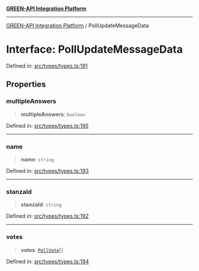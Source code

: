 [**GREEN-API Integration Platform**](../README.md)

***

[GREEN-API Integration Platform](../globals.md) / PollUpdateMessageData

# Interface: PollUpdateMessageData

Defined in: [src/types/types.ts:191](https://github.com/green-api/greenapi-integration/blob/26b7312501b16e05fb46a2946b8bfa77b8bc003e/src/types/types.ts#L191)

## Properties

### multipleAnswers

> **multipleAnswers**: `boolean`

Defined in: [src/types/types.ts:195](https://github.com/green-api/greenapi-integration/blob/26b7312501b16e05fb46a2946b8bfa77b8bc003e/src/types/types.ts#L195)

***

### name

> **name**: `string`

Defined in: [src/types/types.ts:193](https://github.com/green-api/greenapi-integration/blob/26b7312501b16e05fb46a2946b8bfa77b8bc003e/src/types/types.ts#L193)

***

### stanzaId

> **stanzaId**: `string`

Defined in: [src/types/types.ts:192](https://github.com/green-api/greenapi-integration/blob/26b7312501b16e05fb46a2946b8bfa77b8bc003e/src/types/types.ts#L192)

***

### votes

> **votes**: [`PollVote`](PollVote.md)[]

Defined in: [src/types/types.ts:194](https://github.com/green-api/greenapi-integration/blob/26b7312501b16e05fb46a2946b8bfa77b8bc003e/src/types/types.ts#L194)
